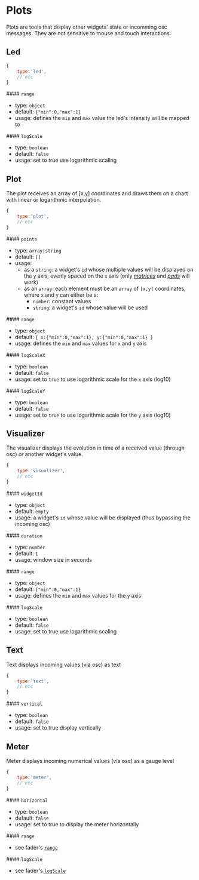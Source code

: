 # Plots

Plots are tools that display other widgets' state or incomming osc messages. They are not sensitive to mouse and touch interactions.

## Led
```js
{
    type:'led',
    // etc
}
```

#### `range`
- type: `object`
- default: `{"min":0,"max":1}`
- usage: defines the `min` and `max` value the led's intensity will be mapped to

#### `logScale`
- type: `boolean`
- default: `false`
- usage: set to true use logarithmic scaling



## Plot

The plot receives an array of [x,y] coordinates and draws them on a chart with linear or logarithmic interpolation.

```js
{
    type:'plot',
    // etc
}
```

#### `points`
- type: `array|string`
- default: `[]`
- usage:
    - as a `string`: a widget's `id` whose multiple values will be displayed on the `y` axis, evenly spaced on the `x` axis (only *[matrices](matrices.md)* and *[pads](pads.md)* will work)
    - as an `array`: each element must be an `array` of `[x,y]` coordinates, where `x` and `y` can either be a:
        - `number`: constant values
        - `string`: a widget's `id` whose value will be used

#### `range`
- type: `object`
- default:
    `{
        x:{"min":0,"max":1},
        y:{"min":0,"max":1}
    }`
- usage: defines the `min` and `max` values for `x` and `y` axis

#### `logScaleX`
- type: `boolean`
- default: `false`
- usage: set to `true` to use logarithmic scale for the `x` axis (log10)

#### `logScaleY`
- type: `boolean`
- default: `false`
- usage: set to `true` to use logarithmic scale for the `y` axis (log10)

## Visualizer

The visualizer displays the evolution in time of a received value (through osc) *or* another widget's value.

```js
{
    type:'visualizer',
    // etc
}
```

#### `widgetId`
- type: `object`
- default: `empty`
- usage: a widget's `id` whose value will be displayed (thus bypassing the incoming osc)

#### `duration`
- type: `number`
- default: `1`
- usage: window size in seconds

#### `range`
- type: `object`
- default: `{"min":0,"max":1}`
- usage: defines the `min` and `max` values for the `y` axis

#### `logScale`
- type: `boolean`
- default: `false`
- usage: set to true use logarithmic scaling


## Text

Text displays incoming values (via osc) as text

```js
{
    type:'text',
    // etc
}
```

#### `vertical`
- type: `boolean`
- default: `false`
- usage: set to true display vertically


## Meter

Meter displays incoming numerical values (via osc) as a gauge level

```js
{
    type:'meter',
    // etc
}
```

#### `horizontal`
- type: `boolean`
- default: `false`
- usage: set to true to display the meter horizontally

#### `range`
- see fader's [`range`](sliders/#fader)

#### `logScale`
- see fader's [`logScale`](sliders/#fader)

